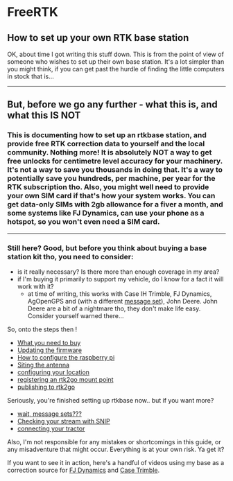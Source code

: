# FreeRTK
## How to set up your own RTK base station

OK, about time I got writing this stuff down. This is from the point of view of someone who wishes to set up their own base station. It's a lot simpler than you might think, if you can get past the hurdle of finding the little computers in stock that is...

---
## But, before we go any further - what this is, and what this IS NOT

### This is documenting how to set up an rtkbase station, and provide free RTK correction data to yourself and the local community. Nothing more! It is absolutely NOT a way to get free unlocks for centimetre level accuracy for your machinery. It's not a way to save you thousands in doing that. It's a way to potentially save you hundreds, per machine, per year for the RTK subscription tho. Also, you might well need to provide your own SIM card if that's how your system works. You can get data-only SIMs with 2gb allowance for a fiver a month, and some systems like FJ Dynamics, can use your phone as a hotspot, so you won't even need a SIM card.

---

### Still here? Good, but before you think about buying a base station kit tho, you need to consider:
- is it really necessary? Is there more than enough coverage in my area?
- if I'm buying it primarily to support my vehicle, do I know for a fact it will work with it?
  - at time of writing, this works with Case IH Trimble, FJ Dynamics, AgOpenGPS and (with a different [message set](messagesets.md)), John Deere. John Deere are a bit of a nightmare tho, they don't make life easy. Consider yourself warned there...

So, onto the steps then !

- [What you need to buy](WhatToBuy.md)
- [Updating the firmware](UpdatingFirmware.md)
- [How to configure the raspberry pi](PiConfiguration.md)
- [Siting the antenna](Siting.md)
- [configuring your location](ConfigLocation.md)
- [registering an rtk2go mount point](rtk2go.md)
- [publishing to rtk2go](publishing.md)

Seriously, you're finished setting up rtkbase now.. but if you want more?

- [wait, message sets???](messagesets.md)
- [Checking your stream with SNIP](snip.md)
- [connecting your tractor](tractor.md)

Also, I'm not responsible for any mistakes or shortcomings in this guide, or any misadventure that might occur. Everything is at your own risk. Ya get it?

If you want to see it in action, here's a handful of videos using my base as a correction source for [FJ Dynamics](https://youtu.be/cLvjmOE0-rY) and [Case Trimble](https://youtu.be/D7sSRx7XJ1Y).